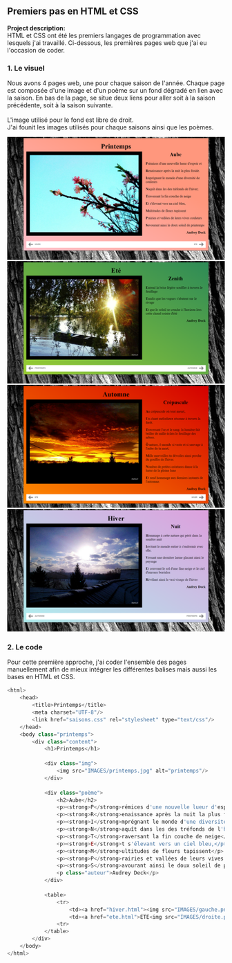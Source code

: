 ## Premiers pas en HTML et CSS

**Project description:**
<br>
HTML et CSS ont été les premiers langages de programmation avec lesquels j'ai travaillé. Ci-dessous, les premières pages web que j'ai eu l'occasion de coder.
<br>

### 1. Le visuel

Nous avons 4 pages web, une pour chaque saison de l'année. Chaque page est composée d'une image et d'un poème sur un fond dégradé en lien avec la saison. En bas de la page, se situe deux liens pour aller soit à la saison précédente, soit à la saison suivante.
<br><br>
L'image utilisé pour le fond est libre de droit.
<br>
J'ai founit les images utilisés pour chaque saisons ainsi que les poèmes.
<br>

<img src="images/saisons/printemps.png"/>
<img src="images/saisons/ete.png"/>
<img src="images/saisons/automne.png"/>
<img src="images/saisons/hiver.png"/>

### 2. Le code

Pour cette première approche, j'ai coder l'ensemble des pages manuellement afin de mieux intégrer les différentes balises mais aussi les bases en HTML et CSS. 

```javascript
<html>
	<head>
		<title>Printemps</title>
		<meta charset="UTF-8"/>
		<link href="saisons.css" rel="stylesheet" type="text/css"/>
	</head>
	<body class="printemps">
		<div class="content">
			<h1>Printemps</h1>
			
			<div class="img">
				<img src="IMAGES/printemps.jpg" alt="printemps"/>
			</div>
			
			<div class="poème">
				<h2>Aube</h2>
				<p><strong>P</strong>rémices d'une nouvelle lueur d'espoir et</p>
				<p><strong>R</strong>enaissance après la nuit la plus froide.</p>
				<p><strong>I</strong>mprégnant le monde d'une diversité de couleurs</p>
				<p><strong>N</strong>aquît dans les des tréfonds de l'hiver;</p>
				<p><strong>T</strong>raversant la fin couche de neige</p>
				<p><strong>E</strong>t s'élevant vers un ciel bleu,</p>
				<p><strong>M</strong>ultitudes de fleurs tapissent</p>
				<p><strong>P</strong>rairies et vallées de leurs vives couleurs</p>
				<p><strong>S</strong>avourant ainsi le doux soleil de printemps</p>
				<p class="auteur">Audrey Deck</p>
			</div>
			
			<table>
				<tr>
					<td><a href="hiver.html"><img src="IMAGES/gauche.png"/>HIVER</a></td>
					<td><a href="ete.html">ETE<img src="IMAGES/droite.png"/></a></td>
				<tr>
			</table>
		</div>
	</body>
</html>
```
